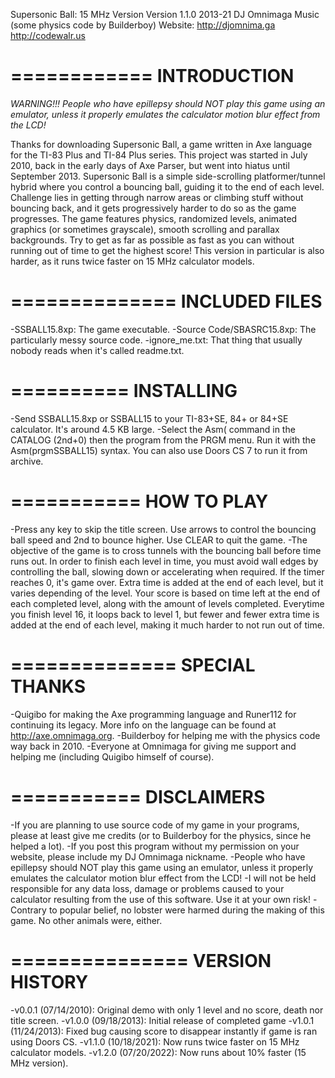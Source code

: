 Supersonic Ball: 15 MHz Version
Version 1.1.0
2013-21 DJ Omnimaga Music (some physics code by Builderboy)
Website: http://djomnima.ga http://codewalr.us


============
INTRODUCTION
============

*WARNING!!! People who have epillepsy should NOT play this game using an emulator, unless it properly emulates the calculator motion blur effect from the LCD!*

Thanks for downloading Supersonic Ball, a game written in Axe language for the TI-83 Plus and TI-84 Plus series. This project was started in July 2010, back in the early days of Axe Parser, but went into hiatus until September 2013. Supersonic Ball is a simple side-scrolling platformer/tunnel hybrid where you control a bouncing ball, guiding it to the end of each level. Challenge lies in getting through narrow areas or climbing stuff without bouncing back, and it gets progressively harder to do so as the game progresses. The game features physics, randomized levels, animated graphics (or sometimes grayscale), smooth scrolling and parallax backgrounds. Try to get as far as possible as fast as you can without running out of time to get the highest score! This version in particular is also harder, as it runs twice faster on 15 MHz calculator models.

 
==============
INCLUDED FILES
==============

-SSBALL15.8xp: The game executable.
-Source Code/SBASRC15.8xp: The particularly messy source code.
-ignore_me.txt: That thing that usually nobody reads when it's called readme.txt.


==========
INSTALLING
==========

-Send SSBALL15.8xp or SSBALL15 to your TI-83+SE, 84+ or 84+SE calculator. It's around 4.5 KB large.
-Select the Asm( command in the CATALOG (2nd+0) then the program from the PRGM menu. Run it with the Asm(prgmSSBALL15) syntax. You can also use Doors CS 7 to run it from archive.


===========
HOW TO PLAY
===========

-Press any key to skip the title screen. Use arrows to control the bouncing ball speed and 2nd to bounce higher. Use CLEAR to quit the game.
-The objective of the game is to cross tunnels with the bouncing ball before time runs out. In order to finish each level in time, you must avoid wall edges by controlling the ball, slowing down or accelerating when required. If the timer reaches 0, it's game over. Extra time is added at the end of each level, but it varies depending of the level. Your score is based on time left at the end of each completed level, along with the amount of levels completed. Everytime you finish level 16, it loops back to level 1, but fewer and fewer extra time is added at the end of each level, making it much harder to not run out of time.


==============
SPECIAL THANKS
==============

-Quigibo for making the Axe programming language and Runer112 for continuing its legacy. More info on the language can be found at http://axe.omnimaga.org.
-Builderboy for helping me with the physics code way back in 2010.
-Everyone at Omnimaga for giving me support and helping me (including Quigibo himself of course).


===========
DISCLAIMERS
===========

-If you are planning to use source code of my game in your programs, please at least give me credits (or to Builderboy for the physics, since he helped a lot).
-If you post this program without my permission on your website, please include my DJ Omnimaga nickname. 
-People who have epillepsy should NOT play this game using an emulator, unless it properly emulates the calculator motion blur effect from the LCD!
-I will not be held responsible for any data loss, damage or problems caused to your calculator resulting from the use of this software. Use it at your own risk!
-Contrary to popular belief, no lobster were harmed during the making of this game. No other animals were, either.


===============
VERSION HISTORY
===============

-v0.0.1 (07/14/2010): Original demo with only 1 level and no score, death nor title screen.
-v1.0.0 (09/18/2013): Initial release of completed game
-v1.0.1 (11/24/2013): Fixed bug causing score to disappear instantly if game is ran using Doors CS.
-v1.1.0 (10/18/2021): Now runs twice faster on 15 MHz calculator models.
-v1.2.0 (07/20/2022): Now runs about 10% faster (15 MHz version).